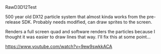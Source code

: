 RawD3D12Test

500 year old DX12 particle system that almost kinda works from the pre-release SDK. 
Probably needs modified, can draw sprites to the screen. 

Renders a full screen quad and software renders the particles because I thought it was easier to draw lines that way. 
I'll fix this at some point... 

https://www.youtube.com/watch?v=9ew9swkkACA